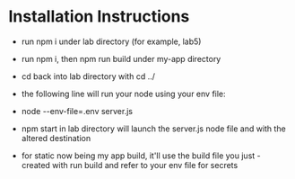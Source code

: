 # Installation Instructions

- run npm i under lab directory (for example, lab5)
- run npm i, then npm run build under my-app directory
- cd back into lab directory with cd ../
- the following line will run your node using your env file:
- node --env-file=.env server.js

- npm start in lab directory will launch the server.js node file and with the altered destination
- for static now being my app build, it'll use the build file you just - created with run build and refer to your env file for secrets
